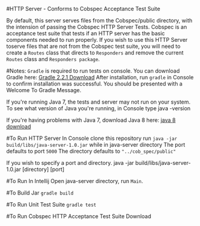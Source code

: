 #HTTP Server - Conforms to Cobspec Acceptance Test Suite

By default, this server serves files from the Cobspec/public directory, 
with the intension of passing the Cobspec HTTP Server Tests. Cobspec is an 
acceptance test suite that tests if an HTTP server has the basic components 
needed to run properly. If you wish to use this HTTP Server toserve files 
that are not from the Cobspec test suite, you will need to create a 
`Routes` class that directs to `Responders` and remove the current 
`Routes` class and `Responders package`. 

#Notes:
`Gradle` is required to run tests on console.
You can download Gradle here: [Gradle 2.2.1 Download](https://services.gradle.org/distributions/gradle-2.2.1-all.zip)
After installation, run `gradle` in Console to confirm installation was successful.
You should be presented with a Welcome To Gradle Message.

If you're running Java 7, the tests and server may not run on your system.
To see what version of Java you're running, in Console type java -version

If you're having problems with Java 7, download Java 8 here:
[java 8 download](http://www.oracle.com/technetwork/java/javase/downloads/jre8-downloads-2133155.html)

#To Run HTTP Server In Console
clone this repository
run `java -jar build/libs/java-server-1.0.jar` while in java-server directory
The port defaults to port `5000`
The directory defaults to `"../cob_spec/public"`

If you wish to specify a port and directory.
java -jar build/libs/java-server-1.0.jar [directory] [port]

#To Run In Intellij
Open java-server directory, run `Main`.

#To Build Jar
`gradle build`

#To Run Unit Test Suite
`gradle test`

#To Run Cobspec HTTP Acceptance Test Suite
Download 
